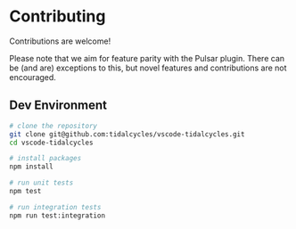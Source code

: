# Contributing

Contributions are welcome!

Please note that we aim for feature parity with
the Pulsar plugin. There can be (and are) exceptions
to this, but novel features and contributions are
not encouraged.

## Dev Environment

```bash
# clone the repository
git clone git@github.com:tidalcycles/vscode-tidalcycles.git
cd vscode-tidalcycles

# install packages
npm install

# run unit tests
npm test

# run integration tests
npm run test:integration
```
